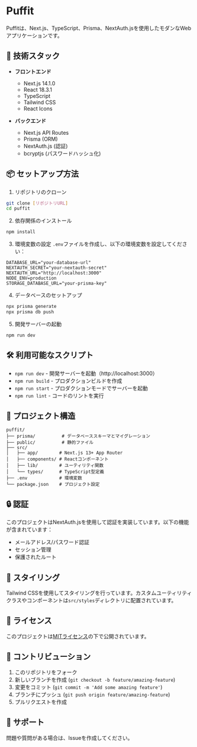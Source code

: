 # Puffit

Puffitは、Next.js、TypeScript、Prisma、NextAuth.jsを使用したモダンなWebアプリケーションです。

## 🚀 技術スタック

- **フロントエンド**
  - Next.js 14.1.0
  - React 18.3.1
  - TypeScript
  - Tailwind CSS
  - React Icons

- **バックエンド**
  - Next.js API Routes
  - Prisma (ORM)
  - NextAuth.js (認証)
  - bcryptjs (パスワードハッシュ化)

## 📦 セットアップ方法

1. リポジトリのクローン
```bash
git clone [リポジトリURL]
cd puffit
```

2. 依存関係のインストール
```bash
npm install
```

3. 環境変数の設定
`.env`ファイルを作成し、以下の環境変数を設定してください：
```env
DATABASE_URL="your-database-url"
NEXTAUTH_SECRET="your-nextauth-secret"
NEXTAUTH_URL="http://localhost:3000"
NODE_ENV=production
STORAGE_DATABASE_URL="your-prisma-key"
```

4. データベースのセットアップ
```bash
npx prisma generate
npx prisma db push
```

5. 開発サーバーの起動
```bash
npm run dev
```

## 🛠️ 利用可能なスクリプト

- `npm run dev` - 開発サーバーを起動（http://localhost:3000）
- `npm run build` - プロダクションビルドを作成
- `npm run start` - プロダクションモードでサーバーを起動
- `npm run lint` - コードのリントを実行

## 📁 プロジェクト構造

```
puffit/
├── prisma/          # データベーススキーマとマイグレーション
├── public/          # 静的ファイル
├── src/
│   ├── app/        # Next.js 13+ App Router
│   ├── components/ # Reactコンポーネント
│   ├── lib/        # ユーティリティ関数
│   └── types/      # TypeScript型定義
├── .env            # 環境変数
└── package.json    # プロジェクト設定
```

## 🔒 認証

このプロジェクトはNextAuth.jsを使用して認証を実装しています。以下の機能が含まれています：

- メールアドレス/パスワード認証
- セッション管理
- 保護されたルート

## 🎨 スタイリング

Tailwind CSSを使用してスタイリングを行っています。カスタムユーティリティクラスやコンポーネントは`src/styles`ディレクトリに配置されています。

## 📝 ライセンス

このプロジェクトは[MITライセンス](LICENSE)の下で公開されています。

## 👥 コントリビューション

1. このリポジトリをフォーク
2. 新しいブランチを作成 (`git checkout -b feature/amazing-feature`)
3. 変更をコミット (`git commit -m 'Add some amazing feature'`)
4. ブランチにプッシュ (`git push origin feature/amazing-feature`)
5. プルリクエストを作成

## 📧 サポート

問題や質問がある場合は、Issueを作成してください。
